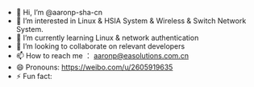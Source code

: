 - 👋 Hi, I’m @aaronp-sha-cn
- 👀 I’m interested in Linux & HSIA System & Wireless & Switch Network System.
- 🌱 I’m currently learning Linux & network authentication
- 💞️ I’m looking to collaborate on relevant developers
- 📫 How to reach me ： aaronp@easolutions.com.cn
- 😄 Pronouns: https://weibo.com/u/2605919635
- ⚡ Fun fact: 

<!---
aaronp-sha-cn/aaronp-sha-cn is a ✨ special ✨ repository because its `README.md` (this file) appears on your GitHub profile.
You can click the Preview link to take a look at your changes.
--->

